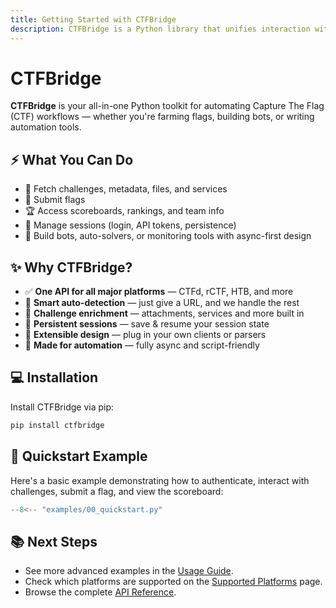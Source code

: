```yaml
---
title: Getting Started with CTFBridge
description: CTFBridge is a Python library that unifies interaction with CTF platforms like CTFd, rCTF, and HTB. Install the library and get started with your first script to fetch challenges and submit flags.
---
```


# CTFBridge

**CTFBridge** is your all-in-one Python toolkit for automating Capture The Flag (CTF) workflows — whether you're farming flags, building bots, or writing automation tools.

## ⚡ What You Can Do

- 🧩 Fetch challenges, metadata, files, and services
- 🚩 Submit flags
- 🏆 Access scoreboards, rankings, and team info
- 🔐 Manage sessions (login, API tokens, persistence)
- 🤖 Build bots, auto-solvers, or monitoring tools with async-first design

## ✨ Why CTFBridge?

- ✅ **One API for all major platforms** — CTFd, rCTF, HTB, and more
- 🧠 **Smart auto-detection** — just give a URL, and we handle the rest
- 🧩 **Challenge enrichment** — attachments, services and more built in
- 🔄 **Persistent sessions** — save & resume your session state
- 🔌 **Extensible design** — plug in your own clients or parsers
- 🚀 **Made for automation** — fully async and script-friendly

## 💻 Installation

Install CTFBridge via pip:

```bash
pip install ctfbridge
```

## 🚀 Quickstart Example

Here's a basic example demonstrating how to authenticate, interact with challenges, submit a flag, and view the scoreboard:

```python
--8<-- "examples/00_quickstart.py"
```

## 📚 Next Steps

  - See more advanced examples in the [Usage Guide](getting-started/usage.md).
  - Check which platforms are supported on the [Supported Platforms](getting-started/platforms.md) page.
  - Browse the complete [API Reference](api/index.md).
